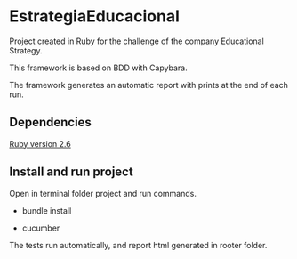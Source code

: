 # EstrategiaEducacional


Project created in Ruby for the challenge of the company Educational Strategy.

This framework is based on BDD with Capybara.

The framework generates an automatic report with prints at the end of each run.


## Dependencies
[Ruby version 2.6](https://www.ruby-lang.org/pt/documentation/installation/)


## Install and run project

Open in terminal folder project and run commands.

* bundle install

* cucumber


The tests run automatically, and report html generated in rooter folder.
